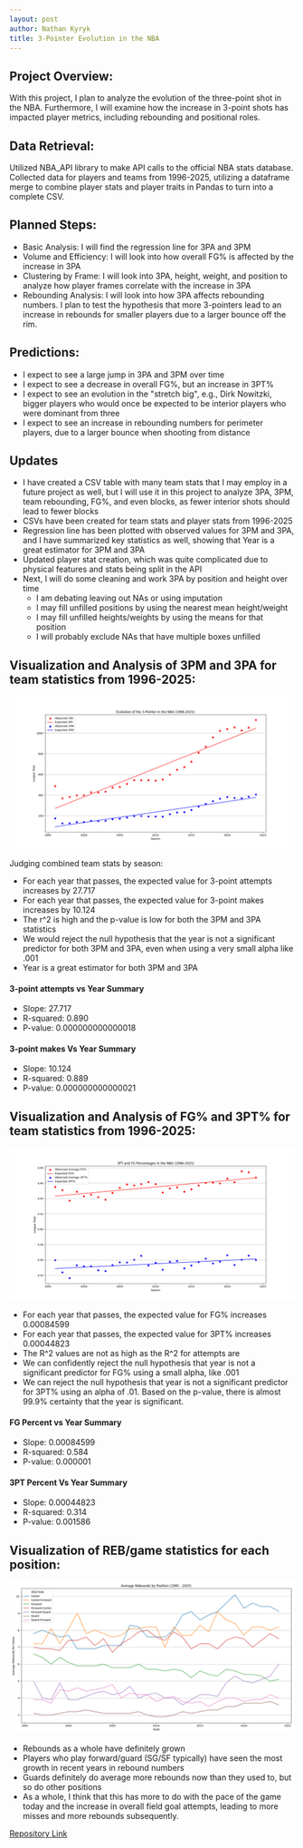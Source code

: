 ```yaml
---
layout: post
author: Nathan Kyryk
title: 3-Pointer Evolution in the NBA
---
```

## Project Overview:
With this project, I plan to analyze the evolution of the three-point shot in the NBA. Furthermore, I will examine how the increase in 3-point shots has impacted player metrics, including rebounding and positional roles.

## Data Retrieval:
Utilized NBA_API library to make API calls to the official NBA stats database. Collected data for players and teams from 1996-2025, utilizing a dataframe merge to combine player stats and player traits in Pandas to turn into a complete CSV.

## Planned Steps:
* Basic Analysis: I will find the regression line for 3PA and 3PM
* Volume and Efficiency: I will look into how overall FG% is affected by the increase in 3PA
* Clustering by Frame: I will look into 3PA, height, weight, and position to analyze how player frames correlate with the increase in 3PA
* Rebounding Analysis: I will look into how 3PA affects rebounding numbers. I plan to test the hypothesis that more 3-pointers lead to an increase in rebounds for smaller players due to a larger bounce off the rim.

## Predictions:
* I expect to see a large jump in 3PA and 3PM over time
* I expect to see a decrease in overall FG%, but an increase in 3PT%
* I expect to see an evolution in the "stretch big", e.g., Dirk Nowitzki, bigger players who would once be expected to be interior players who were dominant from three
* I expect to see an increase in rebounding numbers for perimeter players, due to a larger bounce when shooting from distance

## Updates
* I have created a CSV table with many team stats that I may employ in a future project as well, but I will use it in this project to analyze 3PA, 3PM, team rebounding, FG%, and even blocks, as fewer interior shots should lead to fewer blocks
* CSVs have been created for team stats and player stats from 1996-2025
* Regression line has been plotted with observed values for 3PM and 3PA, and I have summarized key statistics as well, showing that Year is a great estimator for 3PM and 3PA
* Updated player stat creation, which was quite complicated due to physical features and stats being split in the API
* Next, I will do some cleaning and work 3PA by position and height over time
  * I am debating leaving out NAs or using imputation
  * I may fill unfilled positions by using the nearest mean height/weight
  * I may fill unfilled heights/weights by using the means for that position
  * I will probably exclude NAs that have multiple boxes unfilled

## Visualization and Analysis of 3PM and 3PA for team statistics from 1996-2025:
![Plot](../images/nba_3pt_regression.png)

Judging combined team stats by season:
* For each year that passes, the expected value for 3-point attempts increases by 27.717
* For each year that passes, the expected value for 3-point makes increases by 10.124 
* The r^2 is high and the p-value is low for both the 3PM and 3PA statistics
* We would reject the null hypothesis that the year is not a significant predictor for both 3PM and 3PA, even when using a very small alpha like .001
* Year is a great estimator for both 3PM and 3PA

#### 3-point attempts vs Year Summary
* Slope:  27.717
* R-squared:  0.890
* P-value:  0.000000000000018
#### 3-point makes Vs Year Summary
* Slope:  10.124
* R-squared:  0.889
* P-value:  0.000000000000021
  

## Visualization and Analysis of FG% and 3PT% for team statistics from 1996-2025:
![Plot](../images/nba_fg_percentages.png)

* For each year that passes, the expected value for FG% increases 0.00084599
* For each year that passes, the expected value for 3PT% increases 0.00044823
* The R^2 values are not as high as the R^2 for attempts are
* We can confidently reject the null hypothesis that year is not a significant predictor for FG% using a small alpha, like .001
* We can reject the null hypothesis that year is not a significant predictor for 3PT% using an alpha of .01. Based on the p-value, there is almost 99.9% certainty that the year is significant.

#### FG Percent vs Year Summary
* Slope:  0.00084599
* R-squared:  0.584
* P-value:  0.000001
#### 3PT Percent Vs Year Summary
* Slope:  0.00044823
* R-squared:  0.314
* P-value:  0.001586

## Visualization of REB/game statistics for each position:
![Plot](../images/avg_rebounds_per_position_by_season.png)

* Rebounds as a whole have definitely grown
* Players who play forward/guard (SG/SF typically) have seen the most growth in recent years in rebound numbers
* Guards definitely do average more rebounds now than they used to, but so do other positions
* As a whole, I think that this has more to do with the pace of the game today and the increase in overall field goal attempts, leading to more misses and more rebounds subsequently.

[Repository Link](https://github.com/nathankyryk/nba)
